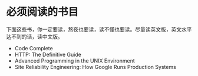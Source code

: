 # 必须阅读的书目

下面这些书，你一定要读，熬夜也要读，读不懂也要读。尽量读英文版，英文水平达不到的话，读中文版。

* Code Complete
* HTTP: The Definitive Guide
* Advanced Programming in the UNIX Environment
* Site Reliability Engineering: How Google Runs Production Systems

